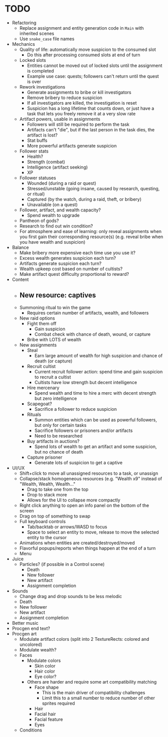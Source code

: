 # TODO

- Refactoring
	- Replace assignment and entity generation code in `Main` with inherited scenes
	- Use `snake_case` file names
- Mechanics
	- Quality of life: automatically move suspicion to the consumed slot
		- Do this after processing consumed slots at end of turn
	- Locked slots
		- Entities cannot be moved out of locked slots until the assignment is completed
		- Example use case: quests; followers can't return until the quest is over
	- Rework investigations
		- Generate assignments to bribe or kill investigators
		- Remove bribery to reduce suspicion
		- If all investigators are killed, the investigation is reset
		- Suspicion has a long lifetime that counts down, or just have a task that lets you freely remove it at a very slow rate
	- Artifact powers, usable in assignments
		- Followers will still be required to perform the task
		- Artifacts can't "die", but if the last person in the task dies, the artifact is lost?
		- Stat buffs
		- More powerful artifacts generate suspicion
	- Follower stats
		- Health?
		- Strength (combat)
		- Intelligence (artifact seeking)
		- XP
	- Follower statuses
		- Wounded (during a raid or quest)
		- Stressed/unstable (going insane, caused by research, questing, or ritual)
		- Captured (by the watch, during a raid, theft, or bribery)
		- Unavailable (on a quest)
	- Follower, artifact, and wealth capacity?
		- Spend wealth to upgrade
	- Pantheon of gods?
	- Research to find out win condition?
	- For atmosphere and ease of learning: only reveal assignments when you first gain their corresponding resource(s) (e.g. reveal bribe when you have wealth and suspicion)
- Balance
	- Make bribery more expensive each time use you use it?
	- Excess wealth generates suspicion each turn?
	- Artifacts generate suspicion each turn?
	- Wealth upkeep cost based on number of cultists?
	- Make artifact quest difficulty proportional to reward?
- Content
	- New resource: captives
		- 
	- Summoning ritual to win the game
		- Requires certain number of artifacts, wealth, and followers
	- New raid options
		- Fight them off
			- Gain suspicion
			- Combat check with chance of death, wound, or capture
		- Bribe with LOTS of wealth
	- New assignments
		- Steal
			- Earn large amount of wealth for high suspicion and chance of death (or capture)
		- Recruit cultist
			- Current recruit follower action: spend time and gain suspicion to recruit a cultist
			- Cultists have low strength but decent intelligence
		- Hire mercenary
			- Spend wealth and time to hire a merc with decent strength but zero intelligence
		- Scapegoat?
			- Sacrifice a follower to reduce suspicion
		- Rituals
			- Summon entities which can be used as powerful followers, but only for certain tasks
			- Sacrifice followers or prisoners and/or artifacts
			- Need to be researched
		- Buy artifacts in auctions?
			- Spend lots of wealth to get an artifact and some suspicion, but no chance of death
		- Capture prisoner
			- Generate lots of suspicion to get a captive
- UI/UX
	- Shift+click to move all unassigned resources to a task, or unassign
	- Collapse/stack homogeneous resources (e.g. "Wealth x9" instead of "Wealth, Wealth, Wealth..."
		- Drag to take one from the top
		- Drop to stack more
		- Allows for the UI to collapse more compactly
	- Right click anything to open an info panel on the bottom of the screen
	- Drag on top of something to swap
	- Full keyboard controls
		- Tab/backtab or arrows/WASD to focus
		- Space to select an entity to move, release to move the selected entity to the cursor
	- Animations when entities are created/destroyed/moved
	- Flavorful popups/reports when things happen at the end of a turn
	- Menu
- Juice
	- Particles? (if possible in a Control scene)
		- Death
		- New follower
		- New artifact
		- Assignment completion
- Sounds
	- Change drag and drop sounds to be less melodic
	- Death
	- New follower
	- New artifact
	- Assignment completion
- Better music
- Procgen end text?
- Procgen art
	- Modulate artifact colors (split into 2 TextureRects: colored and uncolored)
	- Modulate wealth?
	- Faces
		- Modulate colors
			- Skin color
			- Hair color
			- Eye color?
		- Others are harder and require some art compatibility matching
			- Face shape
				- This is the main driver of compatibility challenges
				- Limit this to a small number to reduce number of other sprites required
			- Hair
			- Facial hair
			- Facial feature
			- Eyes
	- Conditions
